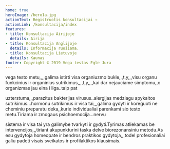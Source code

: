 ```yaml
---
home: true
heroImage: /hero1a.jpg
actionText: Registruotis konsultacijai →
actionLink: /konsultacija/index
features:
- title: Konsultacija Airijoje
  details: Airija
- title: Konsultacija Anglijoje
  details: Informacija ruošiama.
- title: Konsultacija Lietuvoje
  details: Kaunas
footer: Copyright © 2019 Vega testas Egle Jura
---
```


vega testo metu,,,,galima istirti visa organiuzmo bukle,,,t,y,,,visu organu funkcinius ir organinius sutrikimus,,,,t,y,,,,kai dar nejauciame simptomu,,o organizmas jau eina i liga..taip pat  

uzterstuma,,,parazitus  bakterijas virusus..alergijas    medziagu apykaitos sutrikimus...hormonu sutrikimus  ir visa tai,,,galima gydyti ir koreguoti ne cheminiu preparatu deka,,kurie individualiai parenkami sio testo metu.Tiriama ir zmogaus psichoemocija...nervu 

sistema   ir visa tai yra galimybe tvarkyti ir gydyti.Tyrimas atliekamas be intervencijos,,,tiriant akupunkturini taska delve biorezonansiniu metodu.As esu gydytoja homeopate ir bendros praktikos gydytoja,,,todel profesionaliai galiu padeti  visais sveikatos ir profilaktikos klausimais.